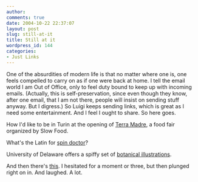 ```yaml
---
author:
comments: true
date: 2004-10-22 22:37:07
layout: post
slug: still-at-it
title: Still at it
wordpress_id: 144
categories:
- Just Links
---
```


One of the absurdities of modern life is that no matter where one is, one feels compelled to carry on as if one were back at home. I tell the email world I am Out of Office, only to feel duty bound to keep up with incoming emails. (Actually, this is self-preservation, since even though they know, after one email, that I am not there, people will insist on sending stuff anyway. But I digress.) So Luigi keeps sending links, which is great as I need some entertainment. And I feel I ought to share. So here goes.

How I'd like to be in Turin at the opening of [Terra Madre](http://news.scotsman.com/features.cfm?id=1216472004), a food fair organized by Slow Food.

What's the Latin for [spin doctor](http://news.scotsman.com/scotland.cfm?id=1213412004)?

University of Delaware offers a spiffy set of [botanical illustrations](http://www.lib.udel.edu/ud/spec/exhibits/hort/).

And then there's [this](http://www.galumpia.co.uk/adult/adult_2.htm#). I hesitated for a moment or three, but then plunged right on in. And laughed. A lot.
